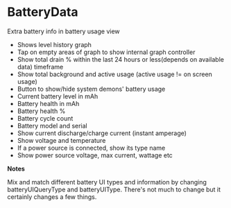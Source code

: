 # BatteryData

Extra battery info in battery usage view

* Shows level history graph
* Tap on empty areas of graph to show internal graph controller
* Show total drain % within the last 24 hours or less(depends on available data) timeframe
* Show total background and active usage (active usage != on screen usage)
* Button to show/hide system demons' battery usage
* Current battery level in mAh
* Battery health in mAh
* Battery health %
* Battery cycle count
* Battery model and serial
* Show current discharge/charge current (instant amperage)
* Show voltage and temperature
* If a power source is connected, show its type name
* Show power source voltage, max current, wattage etc

**Notes**

Mix and match different battery UI types and information by changing batteryUIQueryType and batteryUIType. There's not much to change but it certainly changes a few things.
